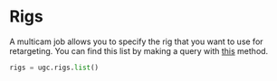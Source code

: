 # Rigs

A multicam job allows you to specify the rig that you want to use for retargeting. You can find this list by making a query with [this](/move-ugc-python/latest/api-reference/services/rig/#move_ugc.services.rig.RigService.list) method. 

```python
rigs = ugc.rigs.list()
```